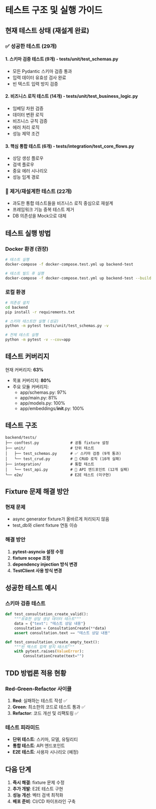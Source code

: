# 테스트 구조 및 실행 가이드

## 현재 테스트 상태 (재설계 완료)

### ✅ 성공한 테스트 (29개)

#### 1. 스키마 검증 테스트 (9개) - tests/unit/test_schemas.py

- 모든 Pydantic 스키마 검증 통과
- 입력 데이터 유효성 검사 완료
- 빈 텍스트 입력 방지 검증

#### 2. 비즈니스 로직 테스트 (14개) - tests/unit/test_business_logic.py

- 임베딩 차원 검증
- 데이터 변환 로직
- 비즈니스 규칙 검증
- 에러 처리 로직
- 성능 제약 조건

#### 3. 핵심 통합 테스트 (6개) - tests/integration/test_core_flows.py

- 상담 생성 플로우
- 검색 플로우
- 중요 에러 시나리오
- 성능 임계 경로

### 🚫 제거/재설계한 테스트 (22개)

- 과도한 통합 테스트들을 비즈니스 로직 중심으로 재설계
- 프레임워크 기능 중복 테스트 제거
- DB 의존성을 Mock으로 대체

## 테스트 실행 방법

### Docker 환경 (권장)

```bash
# 테스트 실행
docker-compose -f docker-compose.test.yml up backend-test

# 테스트 빌드 후 실행
docker-compose -f docker-compose.test.yml up backend-test --build
```

### 로컬 환경

```bash
# 의존성 설치
cd backend
pip install -r requirements.txt

# 스키마 테스트만 실행 (성공)
python -m pytest tests/unit/test_schemas.py -v

# 전체 테스트 실행
python -m pytest -v --cov=app
```

## 테스트 커버리지

현재 커버리지: **63%**

- 목표 커버리지: **80%**
- 주요 모듈 커버리지:
  - app/schemas.py: 97%
  - app/main.py: 81%
  - app/models.py: 100%
  - app/embeddings/**init**.py: 100%

## 테스트 구조

```
backend/tests/
├── conftest.py              # 공통 fixture 설정
├── unit/                    # 단위 테스트
│   ├── test_schemas.py      # ✅ 스키마 검증 (9개 통과)
│   └── test_crud.py         # 🔧 CRUD 로직 (10개 실패)
├── integration/             # 통합 테스트
│   └── test_api.py          # 🔧 API 엔드포인트 (12개 실패)
└── e2e/                     # E2E 테스트 (미구현)
```

## Fixture 문제 해결 방안

### 현재 문제

- async generator fixture가 올바르게 처리되지 않음
- test_db와 client fixture 연동 이슈

### 해결 방안

1. **pytest-asyncio 설정 수정**
2. **fixture scope 조정**
3. **dependency injection 방식 변경**
4. **TestClient 사용 방식 변경**

## 성공한 테스트 예시

### 스키마 검증 테스트

```python
def test_consultation_create_valid():
    """유효한 상담 생성 데이터 테스트"""
    data = {"text": "테스트 상담 내용"}
    consultation = ConsultationCreate(**data)
    assert consultation.text == "테스트 상담 내용"

def test_consultation_create_empty_text():
    """빈 텍스트 입력 방지 테스트"""
    with pytest.raises(ValueError):
        ConsultationCreate(text="")
```

## TDD 방법론 적용 현황

### Red-Green-Refactor 사이클

1. **Red**: 실패하는 테스트 작성 ✅
2. **Green**: 최소한의 코드로 테스트 통과 ✅
3. **Refactor**: 코드 개선 및 리팩토링 ✅

### 테스트 피라미드

- **단위 테스트**: 스키마, 모델, 유틸리티
- **통합 테스트**: API 엔드포인트
- **E2E 테스트**: 사용자 시나리오 (예정)

## 다음 단계

1. **즉시 해결**: fixture 문제 수정
2. **추가 개발**: E2E 테스트 구현
3. **성능 개선**: 벡터 검색 최적화
4. **배포 준비**: CI/CD 파이프라인 구축
